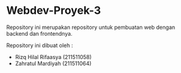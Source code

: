 # Webdev-Proyek-3
Repository ini merupakan repository untuk pembuatan web dengan backend dan frontendnya.
 
Repository ini dibuat oleh :
- Rizq Hilal Rifaasya (211511058)
- Zahratul Mardiyah   (211511064)
